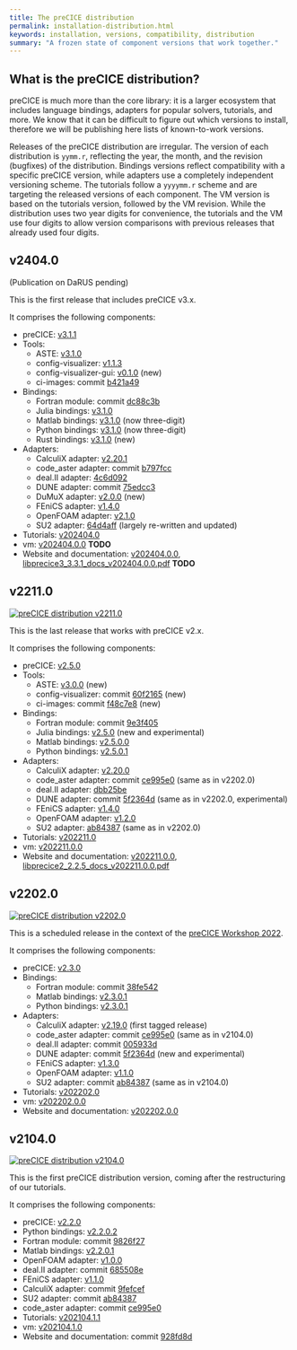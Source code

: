 ```yaml
---
title: The preCICE distribution
permalink: installation-distribution.html
keywords: installation, versions, compatibility, distribution
summary: "A frozen state of component versions that work together."
---
```


## What is the preCICE distribution?

preCICE is much more than the core library: it is a larger ecosystem that includes
language bindings, adapters for popular solvers, tutorials, and more. We know that it
can be difficult to figure out which versions to install, therefore we will be
publishing here lists of known-to-work versions.

Releases of the preCICE distribution are irregular. The version of each distribution is `yymm.r`, reflecting the year, the month, and the revision (bugfixes) of the distribution. Bindings versions reflect compatibility with a specific preCICE version, while adapters use a completely independent versioning scheme. The tutorials follow a `yyyymm.r` scheme and are targeting the released versions of each component. The VM version is based on the tutorials version, followed by the VM revision. While the distribution uses two year digits for convenience, the tutorials and the VM use four digits to allow version comparisons with previous releases that already used four digits.

## v2404.0

(Publication on DaRUS pending)

This is the first release that includes preCICE v3.x.

It comprises the following components:

- preCICE: [v3.1.1](https://github.com/precice/precice/releases/tag/v3.1.1)
- Tools:
  - ASTE: [v3.1.0](https://github.com/precice/aste/releases/tag/v3.1.0)
  - config-visualizer: [v1.1.3](https://github.com/precice/config-visualizer/releases/tag/v1.1.3)
  - config-visualizer-gui: [v0.1.0](https://github.com/precice/config-visualizer-gui/releases/tag/v0.1.0) (new)
  - ci-images: commit [b421a49](https://github.com/precice/ci-images/tree/b421a49a1ae94cbe02d3d1b79e38febddf5b7499)
- Bindings:
  - Fortran module: commit [dc88c3b](https://github.com/precice/fortran-module/tree/dc88c3bc27feb26d518d73af884ebad15a7e7047)
  - Julia bindings: [v3.1.0](https://github.com/precice/PreCICE.jl/releases/tag/v3.1.0)
  - Matlab bindings: [v3.1.0](https://github.com/precice/matlab-bindings/releases/tag/v3.1.0) (now three-digit)
  - Python bindings: [v3.1.0](https://github.com/precice/python-bindings/releases/tag/v3.1.0) (now three-digit)
  - Rust bindings: [v3.1.0](https://github.com/precice/rust-bindings/releases/tag/v3.1.0) (new)
- Adapters:
  - CalculiX adapter: [v2.20.1](https://github.com/precice/calculix-adapter/releases/tag/v2.20.1)
  - code_aster adapter: commit [b797fcc](https://github.com/precice/code_aster-adapter/tree/b797fccae996870ee9157b39e45f03d218f98452)
  - deal.II adapter: [4c6d092](https://github.com/precice/dealii-adapter/tree/4c6d092c60c750478b08cfac25da1ff174c2d6f5)
  - DUNE adapter: commit [75edcc3](https://github.com/precice/dune-adapter/tree/75edcc303510237505ed52eeab63bb746cbd3b44)
  - DuMuX adapter: [v2.0.0](https://github.com/precice/dumux-adapter/releases/tag/v2.0.0) (new)
  - FEniCS adapter: [v1.4.0](https://github.com/precice/fenics-adapter/releases/tag/v1.4.0)
  - OpenFOAM adapter: [v2.1.0](https://github.com/precice/openfoam-adapter/releases/tag/v2.1.0)
  - SU2 adapter: [64d4aff](https://github.com/precice/su2-adapter/tree/64d4aff0e9df6a8e0b5741cb1977bb14b231b9ec) (largely re-written and updated)
- Tutorials: [v202404.0](https://github.com/precice/tutorials/releases/tag/v202404.0)
- vm: [v202404.0.0](https://github.com/precice/vm/releases/tag/v202404.0.0) **TODO**
- Website and documentation: [v202404.0.0](https://github.com/precice/precice.github.io/releases/tag/v202404.0.0), [libprecice3_3.3.1_docs_v202404.0.0.pdf](https://github.com/precice/precice.github.io/releases/download/v202404.0.0/libprecice3_3.3.1_docs_v202404.0.0.pdf) **TODO**

## v2211.0

[![preCICE distribution v2211.0](https://img.shields.io/badge/doi-10.18419%2Fdarus--3576-d45815.svg)](https://doi.org/10.18419/darus-3576)

This is the last release that works with preCICE v2.x.

It comprises the following components:

- preCICE: [v2.5.0](https://github.com/precice/precice/releases/tag/v2.5.0)
- Tools:
  - ASTE: [v3.0.0](https://github.com/precice/aste/releases/tag/v3.0.0) (new)
  - config-visualizer: commit [60f2165](https://github.com/precice/config-visualizer/tree/60f2165f25352c8261f370dc4ceb64a8b422d4ec) (new)
  - ci-images: commit [f48c7e8](https://github.com/precice/ci-images/tree/f48c7e87fa1a8093e0f046c04d890bdf5dc3b77d) (new)
- Bindings:
  - Fortran module: commit [9e3f405](https://github.com/precice/fortran-module/tree/9e3f40569a4ac0538aea7abb8e0f453141c700cd)
  - Julia bindings: [v2.5.0](https://github.com/precice/PreCICE.jl/releases/tag/v2.5.0) (new and experimental)
  - Matlab bindings: [v2.5.0.0](https://github.com/precice/matlab-bindings/releases/tag/v2.5.0.0)
  - Python bindings: [v2.5.0.1](https://github.com/precice/python-bindings/releases/tag/v2.5.0.1)
- Adapters:
  - CalculiX adapter: [v2.20.0](https://github.com/precice/calculix-adapter/releases/tag/v2.20.0)
  - code_aster adapter: commit [ce995e0](https://github.com/precice/code_aster-adapter/tree/ce995e0c41b26fe891ce04fd47fd52cbeff854e9) (same as in v2202.0)
  - deal.II adapter: [dbb25be](https://github.com/precice/dealii-adapter/tree/dbb25bea51531b7e4e0c9b5e4def3a7fadf8367c)
  - DUNE adapter: commit [5f2364d](https://github.com/precice/dune-adapter/tree/5f2364d57b517698914cb1d5f9979efe692d9254) (same as in v2202.0, experimental)
  - FEniCS adapter: [v1.4.0](https://github.com/precice/fenics-adapter/releases/tag/v1.4.0)
  - OpenFOAM adapter: [v1.2.0](https://github.com/precice/openfoam-adapter/releases/tag/v1.2.0)
  - SU2 adapter: [ab84387](https://github.com/precice/su2-adapter/tree/ab843878c1d43302a4f0c66e25dcb364b7787478) (same as in v2202.0)
- Tutorials: [v202211.0](https://github.com/precice/tutorials/releases/tag/v202211.0)
- vm: [v202211.0.0](https://github.com/precice/vm/releases/tag/v202211.0.0)
- Website and documentation: [v202211.0.0](https://github.com/precice/precice.github.io/releases/tag/v202211.0.0), [libprecice2_2.2.5_docs_v202211.0.0.pdf](https://github.com/precice/precice.github.io/releases/download/v202211.0.0/libprecice2_2.2.5_docs_v202211.0.0.pdf)

## v2202.0

[![preCICE distribution v2202.0](https://img.shields.io/badge/doi-10.18419%2Fdarus--2613-d45815.svg)](https://doi.org/10.18419/darus-2613)

This is a scheduled release in the context of the [preCICE Workshop 2022](precice-workshop-2022.html).

It comprises the following components:

- preCICE: [v2.3.0](https://github.com/precice/precice/releases/tag/v2.3.0)
- Bindings:
  - Fortran module: commit [38fe542](https://github.com/precice/fortran-module/tree/38fe54233754fde53ceeddb19d4ae4cb1828d0a9)
  - Matlab bindings: [v2.3.0.1](https://github.com/precice/matlab-bindings/releases/tag/v2.3.0.1)
  - Python bindings: [v2.3.0.1](https://github.com/precice/python-bindings/releases/tag/v2.3.0.1)
- Adapters:
  - CalculiX adapter: [v2.19.0](https://github.com/precice/calculix-adapter/releases/tag/v2.19.0) (first tagged release)
  - code_aster adapter: commit [ce995e0](https://github.com/precice/code_aster-adapter/tree/ce995e0c41b26fe891ce04fd47fd52cbeff854e9) (same as in v2104.0)
  - deal.II adapter: commit [005933d](https://github.com/precice/dealii-adapter/tree/005933d6b45f885a64aee7ce597a3d7d81d54aff)
  - DUNE adapter: commit [5f2364d](https://github.com/precice/dune-adapter/tree/5f2364d57b517698914cb1d5f9979efe692d9254) (new and experimental)
  - FEniCS adapter: [v1.3.0](https://github.com/precice/fenics-adapter/releases/tag/v1.3.0)
  - OpenFOAM adapter: [v1.1.0](https://github.com/precice/openfoam-adapter/releases/tag/v1.1.0)
  - SU2 adapter: commit [ab84387](https://github.com/precice/su2-adapter/tree/ab843878c1d43302a4f0c66e25dcb364b7787478) (same as in v2104.0)
- Tutorials: [v202202.0](https://github.com/precice/tutorials/releases/tag/v202202.0)
- vm: [v202202.0.0](https://github.com/precice/vm/releases/tag/v202202.0.0)
- Website and documentation: [v202202.0.0](https://github.com/precice/precice.github.io/releases/tag/v202202.0.0)

## v2104.0

[![preCICE distribution v2104.0](https://img.shields.io/badge/doi-10.18419%2Fdarus--2125-d45815.svg)](https://doi.org/10.18419/darus-2125)

This is the first preCICE distribution version, coming after the restructuring of our tutorials.

It comprises the following components:

- preCICE: [v2.2.0](https://github.com/precice/precice/releases/tag/v2.2.0)
- Python bindings: [v2.2.0.2](https://github.com/precice/python-bindings/releases/tag/v2.2.0.2)
- Fortran module: commit [9826f27](https://github.com/precice/fortran-module/tree/9826f277e3302cc1aef50741530538bd9d8d23c7)
- Matlab bindings: [v2.2.0.1](https://github.com/precice/matlab-bindings/releases/tag/v2.2.0.1)
- OpenFOAM adapter: [v1.0.0](https://github.com/precice/openfoam-adapter/releases/tag/v1.0.0)
- deal.II adapter: commit [685508e](https://github.com/precice/dealii-adapter/tree/685508e8c3391f29b74d7851c15318faa226fa1c)
- FEniCS adapter: [v1.1.0](https://github.com/precice/fenics-adapter/releases/tag/v1.1.0)
- CalculiX adapter: commit [9fefcef](https://github.com/precice/calculix-adapter/tree/9fefcef8ade330280cb300c25c78df6827b44684)
- SU2 adapter: commit [ab84387](https://github.com/precice/su2-adapter/tree/ab843878c1d43302a4f0c66e25dcb364b7787478)
- code_aster adapter: commit [ce995e0](https://github.com/precice/code_aster-adapter/tree/ce995e0c41b26fe891ce04fd47fd52cbeff854e9)
- Tutorials: [v202104.1.1](https://github.com/precice/tutorials/releases/tag/v202104.1.1)
- vm: [v202104.1.0](https://github.com/precice/vm/releases/tag/v202104.1.0)
- Website and documentation: commit [928fd8d](https://github.com/precice/precice.github.io/tree/928fd8d2b701a3d6252af9407655005652daa066)
